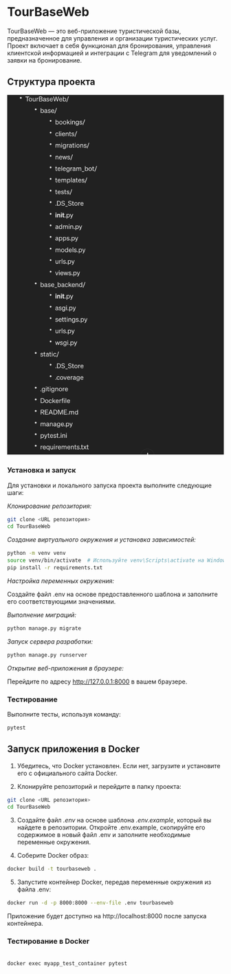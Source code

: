 # TourBaseWeb

TourBaseWeb — это веб-приложение туристической базы, предназначенное для управления и организации туристических услуг. 
Проект включает в себя функционал для бронирования, управления клиентской информацией и интеграции с Telegram для уведомлений о заявки на бронирование.


## Структура проекта 

<img width="812" alt="shema" src="static/img/shem.png">






### Установка и запуск

Для установки и локального запуска проекта выполните следующие шаги:

*Клонирование репозитория:*

```sh
git clone <URL репозитория>
cd TourBaseWeb
```

*Создание виртуального окружения и установка зависимостей:*


```sh
python -m venv venv
source venv/bin/activate  # Используйте venv\Scripts\activate на Windows
pip install -r requirements.txt

```

*Настройка переменных окружения:*

Создайте файл .env на основе предоставленного шаблона и заполните его соответствующими значениями.

*Выполнение миграций:*

```sh
python manage.py migrate

```


*Запуск сервера разработки:*

```sh
python manage.py runserver

```

*Открытие веб-приложения в браузере:*

Перейдите по адресу http://127.0.0.1:8000 в вашем браузере.


### Тестирование

Выполните тесты, используя команду:


```sh
pytest

```



## Запуск приложения в Docker


1. Убедитесь, что Docker установлен. Если нет, загрузите и установите его с официального сайта Docker.


2. Клонируйте репозиторий и перейдите в папку проекта:

```sh
git clone <URL репозитория>
cd TourBaseWeb

```


3. Создайте файл *.env* на основе шаблона *.env.example*, который вы найдете в репозитории. Откройте .env.example, скопируйте его содержимое в новый файл .env и заполните необходимые переменные окружения.


4. Соберите Docker образ:

```sh
docker build -t tourbaseweb .

```


5. Запустите контейнер Docker, передав переменные окружения из файла .env:

```sh
docker run -d -p 8000:8000 --env-file .env tourbaseweb

```
Приложение будет доступно на http://localhost:8000 после запуска контейнера. 



### Тестирование в Docker

```sh

docker exec myapp_test_container pytest

```



